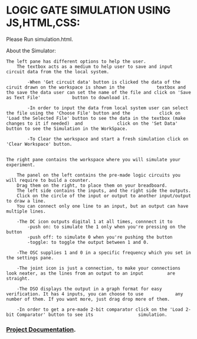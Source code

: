 # LOGIC GATE SIMULATION USING JS,HTML,CSS:

Please Run simulation.html.

About the Simulator:

    The left pane has different options to help the user.
    	The textbox acts as a medium to help user to save and input circuit data from the the local system.

    		-When 'Get circuit data' button is clicked the data of the ciruit drawn on the workspace is shown in the 			textbox and tho save the data user can set the name of the file and click on 'Save as Text File' 			button to download it.

    		-In order to input the data from local system user can select the file using the 'Choose File' button and the 			click on 'Load the Selected File' button to see the data in the textbox (make changes to it if needed)  and 			click on the 'Set Data' button to see the Simulation in the WorkSpace.

    		-To Clear the workspace and start a fresh simulation click on 'Clear Workspace' button. 
        

    The right pane contains the workspace where you will simulate your experiment.

        The panel on the left contains the pre-made logic circuits you will require to build a counter.
        Drag them on the right, to place them on your breadboard.
        The left side contains the inputs, and the right side the outputs.
        Click on the circle of the input or output to another input/output to draw a line.
        You can connect only one line to an input, but an output can have multiple lines.

        -The DC icon outputs digital 1 at all times, connnect it to 
            -push on: to simulate the 1 only when you're pressing on the button
            -push off: to simulate 0 when you're pushing the button
            -toggle: to toggle the output between 1 and 0.

        -The OSC supplies 1 and 0 in a specific frequency which you set in the settings pane.

        -The joint icon is just a connection, to make your connections look neater, as the lines from an output to an input 		are straight.

		-The DSO displays the output in a graph format for easy verification. It has 4 inputs, you can choose to use 			any number of them. If you want more, just drag drop more of them.

		-In order to get a pre-made 2-bit comparator click on the 'Load 2-bit Comparator' button to see its 				simulation.

 ### [Project Documentation](https://gist.github.com/vinaytejab/7d779bf4025abffd1adfa6f8c2d81b31).	
